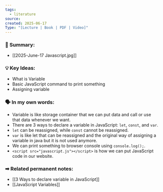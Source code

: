 ```yaml
---
tags:
  - literature
source: 
created: 2025-06-17
Type: "[Lecture | Book | PDF | Video]"
---
```


### 📖 Summary:
- [[2025-June-17 Javascript.jpg]]

### 💡 Key Ideas:
- What is Variable
- Basic JavaScript command to print something
- Assigning variable

### 🗣 In my own words:
- Variable is like storage container that we can put data and call or use that data whenever we want.
- There are 3 ways to declare a variable in JavaScript: `let`, `const`, and `var`.
- `let` can be reassigned, while `const` cannot be reassigned.
- `var` is like let that can be reassigned and the original way of assigning a variable in java but it is not used anymore.
- We can print something to browser console using `console.log();`.
- `<script src="javascript.js"></script>` is how we can put JavaScript code in our website. 

### ➡ Related permanent notes:
- [[3 Ways to declare variable in JavaScript]]
- [[JavaScript Variables]] 
